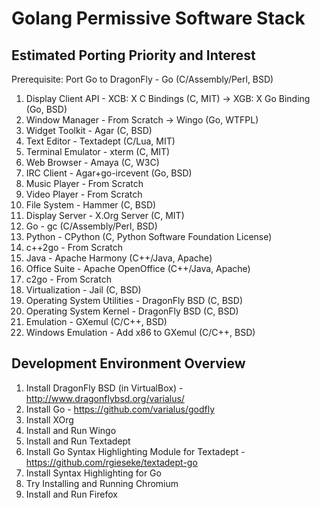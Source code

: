 Golang Permissive Software Stack
================================

Estimated Porting Priority and Interest
---------------------------------------

Prerequisite: Port Go to DragonFly - Go (C/Assembly/Perl, BSD)

1. Display Client API - XCB: X C Bindings (C, MIT) -> XGB: X Go Binding (Go, BSD)
2. Window Manager - From Scratch -> Wingo (Go, WTFPL)
3. Widget Toolkit - Agar (C, BSD)
4. Text Editor - Textadept (C/Lua, MIT)
5. Terminal Emulator - xterm (C, MIT)
6. Web Browser - Amaya (C, W3C)
7. IRC Client - Agar+go-ircevent (Go, BSD)
8. Music Player - From Scratch
9. Video Player - From Scratch
10. File System - Hammer (C, BSD)
11. Display Server - X.Org Server (C, MIT)
12. Go - gc (C/Assembly/Perl, BSD)
13. Python - CPython (C, Python Software Foundation License)
14. c++2go - From Scratch
15. Java - Apache Harmony (C++/Java, Apache)
16. Office Suite - Apache OpenOffice (C++/Java, Apache)
17. c2go - From Scratch
18. Virtualization - Jail (C, BSD)
19. Operating System Utilities - DragonFly BSD (C, BSD)
20. Operating System Kernel - DragonFly BSD (C, BSD)
21. Emulation - GXemul (C/C++, BSD)
22. Windows Emulation - Add x86 to GXemul (C/C++, BSD)

Development Environment Overview
--------------------------------

1. Install DragonFly BSD (in VirtualBox) - http://www.dragonflybsd.org/varialus/
2. Install Go - https://github.com/varialus/godfly
3. Install XOrg
4. Install and Run Wingo
5. Install and Run Textadept
6. Install Go Syntax Highlighting Module for Textadept - https://github.com/rgieseke/textadept-go
7. Install Syntax Highlighting for Go
8. Try Installing and Running Chromium
9. Install and Run Firefox
